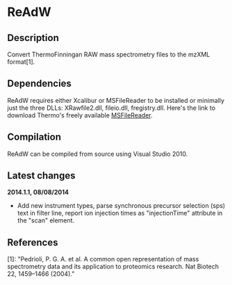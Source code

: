 ReAdW
=====

## Description
Convert ThermoFinningan RAW mass spectrometry files to the mzXML format[1].

## Dependencies
ReAdW requires either Xcalibur or MSFileReader to be installed or minimally just the three DLLs: XRawfile2.dll, fileio.dll, fregistry.dll.
Here's the link to download Thermo's freely available [MSFileReader](http://sjsupport.thermofinnigan.com/public/detail.asp?id=703).

## Compilation
ReAdW can be compiled from source using Visual Studio 2010.

## Latest changes
**2014.1.1, 08/08/2014**
- Add new instrument types, parse synchronous precursor selection (sps) text in filter line, report ion injection times as "injectionTime" attribute in the "scan" element.

## References
[1]: "Pedrioli, P. G. A. et al. A common open representation of mass spectrometry data and its application to proteomics research. Nat Biotech 22, 1459–1466 (2004)."
